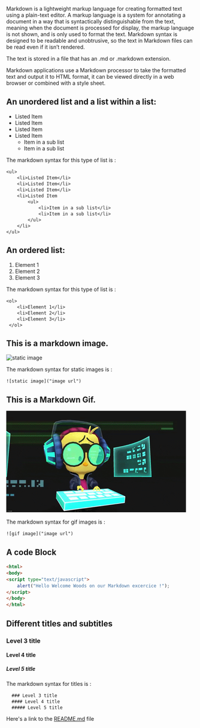 Markdown is a lightweight markup language for creating formatted text using a plain-text editor. A markup language is a system for annotating a document in a way that is syntactically distinguishable from the text, meaning when the document is processed for display, the markup language is not shown, and is only used to format the text.
Markdown syntax is designed to be readable and unobtrusive, so the text in Markdown files can be read even if it isn’t rendered.

The text is stored in a file that has an .md or .markdown extension. 

Markdown applications use a Markdown processor to take the formatted text and output it to HTML format, it can be viewed directly in a web browser or combined with a style sheet.



## An unordered list and a list within a list:

<ul> 
    <li>Listed Item</li>
    <li>Listed Item</li>
    <li>Listed Item</li>
    <li>Listed Item
        <ul>
    		<li>Item in a sub list</li>
    		<li>Item in a sub list</li>
    	</ul>
    </li>
</ul>
The markdown syntax for this type of list is :

```
<ul> 
    <li>Listed Item</li>
    <li>Listed Item</li>
    <li>Listed Item</li>
    <li>Listed Item
        <ul>
    		<li>Item in a sub list</li>
    		<li>Item in a sub list</li>
    	</ul>
    </li>
</ul>
```

## An ordered list:

<ol> 
    <li>Element 1</li>
    <li>Element 2</li>
    <li>Element 3</li>
 </ol>
The markdown syntax for this type of list is :

```
<ol> 
    <li>Element 1</li>
    <li>Element 2</li>
    <li>Element 3</li>
 </ol>
```

## This is a markdown image.

![static image](https://github.com/Olivier-BeCode/exercise-markdown/blob/pat/assets/1200px-Markdown-mark.svg.png)

The markdown syntax for static images is :

```
![static image]("image url")
```

## This is a Markdown Gif.

![](assets/coder.gif)

The markdown syntax for gif images is :

```
![gif image]("image url")
```

## A code Block

```html
<html>
<body>
<script type="text/javascript">
    alert("Hello Welcome Woods on our Markdown excercice !");
</script>
</body>
</html>    
```

## Different titles and subtitles

  ### Level 3 title
   #### Level 4 title
   ##### Level 5 title

 The markdown syntax for titles is : 

      ### Level 3 title
      #### Level 4 title
      ##### Level 5 title


Here's a link to the [README.md](https://github.com/Olivier-BeCode/exercise-markdown/blob/master/README.md) file
